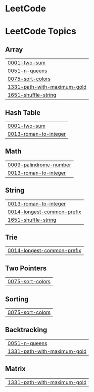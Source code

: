 # LeetCode
<!---LeetCode Topics Start-->
# LeetCode Topics
## Array
|  |
| ------- |
| [0001-two-sum](https://github.com/AjaySinghMehta/LeetCode/tree/master/0001-two-sum) |
| [0051-n-queens](https://github.com/AjaySinghMehta/LeetCode/tree/master/0051-n-queens) |
| [0075-sort-colors](https://github.com/AjaySinghMehta/LeetCode/tree/master/0075-sort-colors) |
| [1331-path-with-maximum-gold](https://github.com/AjaySinghMehta/LeetCode/tree/master/1331-path-with-maximum-gold) |
| [1651-shuffle-string](https://github.com/AjaySinghMehta/LeetCode/tree/master/1651-shuffle-string) |
## Hash Table
|  |
| ------- |
| [0001-two-sum](https://github.com/AjaySinghMehta/LeetCode/tree/master/0001-two-sum) |
| [0013-roman-to-integer](https://github.com/AjaySinghMehta/LeetCode/tree/master/0013-roman-to-integer) |
## Math
|  |
| ------- |
| [0009-palindrome-number](https://github.com/AjaySinghMehta/LeetCode/tree/master/0009-palindrome-number) |
| [0013-roman-to-integer](https://github.com/AjaySinghMehta/LeetCode/tree/master/0013-roman-to-integer) |
## String
|  |
| ------- |
| [0013-roman-to-integer](https://github.com/AjaySinghMehta/LeetCode/tree/master/0013-roman-to-integer) |
| [0014-longest-common-prefix](https://github.com/AjaySinghMehta/LeetCode/tree/master/0014-longest-common-prefix) |
| [1651-shuffle-string](https://github.com/AjaySinghMehta/LeetCode/tree/master/1651-shuffle-string) |
## Trie
|  |
| ------- |
| [0014-longest-common-prefix](https://github.com/AjaySinghMehta/LeetCode/tree/master/0014-longest-common-prefix) |
## Two Pointers
|  |
| ------- |
| [0075-sort-colors](https://github.com/AjaySinghMehta/LeetCode/tree/master/0075-sort-colors) |
## Sorting
|  |
| ------- |
| [0075-sort-colors](https://github.com/AjaySinghMehta/LeetCode/tree/master/0075-sort-colors) |
## Backtracking
|  |
| ------- |
| [0051-n-queens](https://github.com/AjaySinghMehta/LeetCode/tree/master/0051-n-queens) |
| [1331-path-with-maximum-gold](https://github.com/AjaySinghMehta/LeetCode/tree/master/1331-path-with-maximum-gold) |
## Matrix
|  |
| ------- |
| [1331-path-with-maximum-gold](https://github.com/AjaySinghMehta/LeetCode/tree/master/1331-path-with-maximum-gold) |
<!---LeetCode Topics End-->